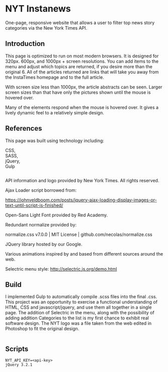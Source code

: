 # NYT Instanews
One-page, responsive website that allows a user to filter top news story categories via the New York Times API.

## Introduction
This page is optimized to run on most modern browsers. It is designed for 320px. 600px, and 1000px + screen resolutions. You can add items to the menu and adjust which topics are returned, if you desire more than the original 6. All of the articles returned are links that will take you away from the InstaTimes homepage and to the full article. 

With screen size less than 1000px, the article abstracts can be seen. Larger screen sizes than that have only the pictures shown until the mouse is hovered over. 

Many of the elements respond when the mouse is hovered over. It gives a lively dynamic feel to a relatively simple design. 

## References

This page was built using technology including:

CSS,  
SASS,  
jQuery,  
Gulp

```

```
API information and logo provided by New York Times. All rights reserved. 

Ajax Loader script borrowed from:

https://johnveldboom.com/posts/jquery-ajax-loading-display-images-or-text-until-script-is-finished/

Open-Sans Light Font provided by Red Academy.

Redundant normalize provided by:

normalize.css v7.0.0 | MIT License | github.com/necolas/normalize.css

JQuery library hosted by our Google. 

Various animations inspired by and based from different sources around the web.

Selectric menu style: http://selectric.js.org/demo.html


## Build

I implemented Gulp to automatically compile .scss files into the final .css. This project was an opportunity to exercise a functional understanding of HTML, CSS and javascript/jquery, and use them all together in a single page. The addition of Selectric in the menu, along with the possibility of adding addition Categories to the list is my first chance to exhibit real software design. The NYT logo was a file taken from the web edited in Photoshop to fit the original design. 

```

```

## Scripts

```
NYT_API_KEY=<api-key>
jQuery 3.2.1

```




